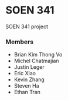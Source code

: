 # SOEN 341
SOEN 341 project

### Members

* Brian Kim Thong Vo
* Michel Chatmajian
* Justin Leger
* Eric Xiao
* Kevin Zhang
* Steven Ha
* Ethan Tran
